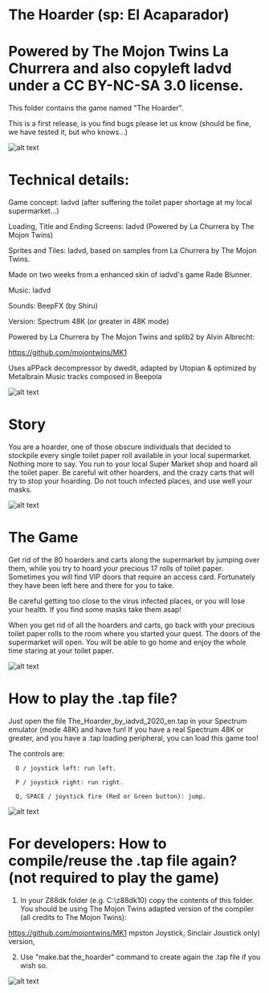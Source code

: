 # The Hoarder (sp: El Acaparador)

# Powered by The Mojon Twins La Churrera and also copyleft Iadvd under a CC BY-NC-SA 3.0 license.

This folder contains the game named "The Hoarder".

This is a first release, is you find bugs please let us know (should be fine, we have tested it, but who knows...)

![alt text](https://github.com/Iadvd/RetrocomputingZXSpectrum/blob/master/GameExamples/TheHoarder/TH1.png)

# Technical details:

Game concept: Iadvd (after suffering the toilet paper shortage at my local supermarket...)

Loading, Title and Ending Screens: Iadvd (Powered by La Churrera by The Mojon Twins)

Sprites and Tiles: Iadvd, based on samples from La Churrera by The Mojon Twins.

Made on two weeks from a enhanced skin of iadvd's game Rade Blunner.

Music: Iadvd

Sounds: BeepFX (by Shiru)

Version: Spectrum 48K (or greater in 48K mode)

Powered by La Churrera by The Mojon Twins and splib2 by Alvin Albrecht:

https://github.com/mojontwins/MK1

Uses aPPack decompressor by dwedit, adapted by Utopian & optimized by Metalbrain
Music tracks composed in Beepola

![alt text](https://github.com/Iadvd/RetrocomputingZXSpectrum/blob/master/GameExamples/TheHoarder/TH2.png)

# Story

You are a hoarder, one of those obscure individuals that decided to stockpile every single toilet paper roll available in your local supermarket. Nothing more to say. You run to your local Super Market shop and hoard all the toilet paper. Be careful wit other hoarders, and the crazy carts that will try to stop your hoarding. Do not touch infected places, and use well your masks.

![alt text](https://github.com/Iadvd/RetrocomputingZXSpectrum/blob/master/GameExamples/TheHoarder/TH3.png)

# The Game

Get rid of the 80 hoarders and carts along the supermarket by jumping over them, while you try to hoard your precious 17 rolls of toilet paper. Sometimes you will find VIP doors that require an access card. Fortunately they have been left here and there for you to take. 

Be careful getting too close to the virus infected places, or you will lose your health. If you find some masks take them asap!

When you get rid of all the hoarders and carts, go back with your precious toilet paper rolls to the room where you started your quest. The doors of the supermarket will open. You will be able to go home and enjoy the whole time staring at your toilet paper.

![alt text](https://github.com/Iadvd/RetrocomputingZXSpectrum/blob/master/GameExamples/TheHoarder/TH4.png)

# How to play the .tap file?

Just open the file The_Hoarder_by_iadvd_2020_en.tap in your Spectrum emulator (mode 48K) and have fun! If you have a real Spectrum 48K or greater, and you have a .tap loading peripheral, you can load this game too! 

The controls are:

      O / joystick left: run left.

      P / joystick right: run right.

      Q, SPACE / joystick fire (Red or Green button): jump.

![alt text](https://github.com/Iadvd/RetrocomputingZXSpectrum/blob/master/GameExamples/TheHoarder/TH5.png)

# For developers: How to compile/reuse the .tap file again? (not required to play the game)

1. In your Z88dk folder (e.g. C:\z88dk10) copy the contents of this folder. You should be using The Mojon Twins adapted version of the compiler (all credits to The Mojon Twins):

https://github.com/mojontwins/MK1
mpston Joystick, Sinclair Joustick only) version,

2. Use "make.bat the_hoarder" command to create again the .tap file if you wish so.

![alt text](https://github.com/Iadvd/RetrocomputingZXSpectrum/blob/master/GameExamples/TheHoarder/TH6.png)
